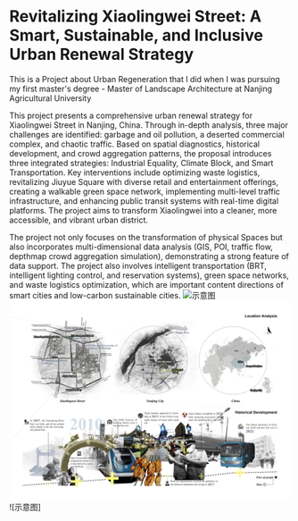 # Revitalizing Xiaolingwei Street: A Smart, Sustainable, and Inclusive Urban Renewal Strategy

This is a Project about Urban Regeneration that I did when I was pursuing my first master's degree - Master of Landscape Architecture at Nanjing Agricultural University

This project presents a comprehensive urban renewal strategy for Xiaolingwei Street in Nanjing, China. Through in-depth analysis, three major challenges are identified: garbage and oil pollution, a deserted commercial complex, and chaotic traffic. Based on spatial diagnostics, historical development, and crowd aggregation patterns, the proposal introduces three integrated strategies: Industrial Equality, Climate Block, and Smart Transportation. Key interventions include optimizing waste logistics, revitalizing Jiuyue Square with diverse retail and entertainment offerings, creating a walkable green space network, implementing multi-level traffic infrastructure, and enhancing public transit systems with real-time digital platforms. The project aims to transform Xiaolingwei into a cleaner, more accessible, and vibrant urban district.

The project not only focuses on the transformation of physical Spaces but also incorporates multi-dimensional data analysis (GIS, POI, traffic flow, depthmap crowd aggregation simulation), demonstrating a strong feature of data support. The project also involves intelligent transportation (BRT, intelligent lighting control, and reservation systems), green space networks, and waste logistics optimization, which are important content directions of smart cities and low-carbon sustainable cities.
![示意图](https://github.com/key0208/Revitalizing-Xiaolingwei-Street-A-Smart-Sustainable-and-Inclusive-Urban-Renewal-Strategy/blob/main/Page1.jpg?raw=true)
![示意图](https://github.com/key0208/Revitalizing-Xiaolingwei-Street-A-Smart-Sustainable-and-Inclusive-Urban-Renewal-Strategy/blob/main/Page2.jpg?raw=true)
![示意图]
